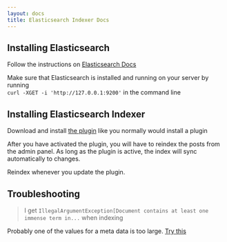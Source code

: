 ```yaml
---
layout: docs
title: Elasticsearch Indexer Docs
---
```


## Installing Elasticsearch

Follow the instructions on [Elasticsearch Docs](http://www.elastic.co/guide/en/elasticsearch/reference/1.5/_installation.html)

Make sure that Elasticsearch is installed and running on your server by running  
`curl -XGET -i 'http://127.0.0.1:9200'` in the command line

## Installing Elasticsearch Indexer

Download and install [the plugin](https://wordpress.org/plugins/elasticsearch-indexer/) like you normally would install a plugin

After you have activated the plugin, you will have to reindex the posts from the admin panel.
As long as the plugin is active, the index will sync automatically to changes.

Reindex whenever you update the plugin.

## Troubleshooting

> I get `IllegalArgumentException[Document contains at least one immense term in...` when indexing

Probably one of the values for a meta data is too large. [Try this](http://answers.splunk.com/answers/136664/changing-max-length-of-field.html)

